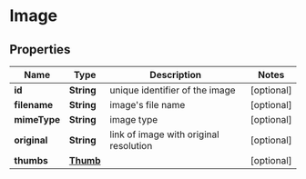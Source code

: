 

# Image


## Properties

| Name | Type | Description | Notes |
|------------ | ------------- | ------------- | -------------|
|**id** | **String** | unique identifier of the image |  [optional] |
|**filename** | **String** | image&#39;s file name |  [optional] |
|**mimeType** | **String** | image type |  [optional] |
|**original** | **String** | link of image with original resolution |  [optional] |
|**thumbs** | [**Thumb**](Thumb.md) |  |  [optional] |



